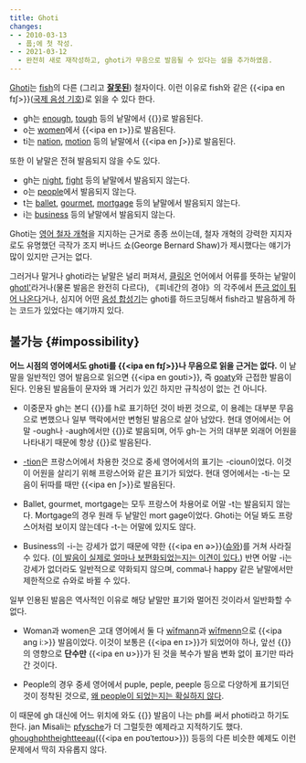 ```yaml
---
title: Ghoti
changes:
- - 2010-03-13
  - 풉;에 첫 작성.
- - 2021-03-12
  - 완전히 새로 재작성하고, ghoti가 무음으로 발음될 수 있다는 설을 추가하였음.
---
```


[Ghoti](https://en.wikipedia.org/wiki/Ghoti)는 [fish](https://en.wiktionary.org/wiki/fish#English)의 다른 (그리고 **[잘못된](#impossibility)**) 철자이다.
이런 이유로 fish와 같은 {{<ipa en fɪʃ>}}([국제 음성 기호](IPA))로 읽을 수 있다 한다.

* gh는 [enough](https://en.wiktionary.org/wiki/enough#English), [tough](https://en.wiktionary.org/wiki/tough#English) 등의 낱말에서 {{<ipa en f>}}로 발음된다.
* o는 [women](https://en.wiktionary.org/wiki/women#English)에서 {{<ipa en ɪ>}}로 발음된다.
* ti는 [nation](https://en.wiktionary.org/wiki/nation#English), [motion](https://en.wiktionary.org/wiki/motion#English) 등의 낱말에서 {{<ipa en ʃ>}}로 발음된다.

또한 이 낱말은 전혀 발음되지 않을 수도 있다.

* gh는 [night](https://en.wiktionary.org/wiki/night#English), [fight](https://en.wiktionary.org/wiki/fight#English) 등의 낱말에서 발음되지 않는다.
* o는 [people](https://en.wiktionary.org/wiki/people#English)에서 발음되지 않는다.
* t는 [ballet](https://en.wiktionary.org/wiki/ballet#English), [gourmet](https://en.wiktionary.org/wiki/gourmet), [mortgage](https://en.wiktionary.org/wiki/mortgage) 등의 낱말에서 발음되지 않는다.
* i는 [business](https://en.wiktionary.org/wiki/business#English) 등의 낱말에서 발음되지 않는다.

Ghoti는 [영어 철자 개혁](english/spelling-reform)을 지지하는 근거로 종종 쓰이는데,
철자 개혁의 강력한 지지자로도 유명했던 극작가 조지 버나드 쇼(George Bernard Shaw)가 제시했다는 얘기가 많이 있지만 근거는 없다.

그러거나 말거나 ghoti라는 낱말은 널리 퍼져서,
[클링온](klingon) 언어에서 어류를 뜻하는 낱말이 [ghotI'](https://en.wiktionary.org/wiki/Appendix:Klingon/ghotI%27)라거나(물론 발음은 완전히 다르다),
《피네간의 경야》의 각주에서 [뜬금 없이 튀어 나온다](http://www.finwake.com/1024chapter22/1024fwtekst22.htm#299)거나,
심지어 어떤 [음성 합성기](speech-synthesis)는 ghoti를 하드코딩해서 fish라고 발음하게 하는 코드가 있었다는 얘기까지 있다.

## 불가능 {#impossibility}

**어느 시점의 영어에서도 ghoti를 {{<ipa en fɪʃ>}}나 무음으로 읽을 근거는 없다.**
이 낱말을 일반적인 영어 발음으로 읽으면 {{<ipa en ɡoʊti>}}, 즉 [goaty](https://en.wiktionary.org/wiki/goaty)와 근접한 발음이 된다.
인용된 발음들이 문자와 꽤 거리가 있긴 하지만 규칙성이 없는 건 아니다.

* 이중문자 gh는 본디 {{<ipa ang x>}}를 h로 표기하던 것이 바뀐 것으로,
  이 용례는 대부분 무음으로 변했으나 일부 맥락에서만 변형된 발음으로 살아 남았다.
  현대 영어에서는 어말 -ough나 -augh에서만 {{<ipa en f>}}로 발음되며,
  어두 gh-는 거의 대부분 외래어 어원을 나타내기 때문에 항상 {{<ipa en g>}}로 발음된다.

* [-tion](https://en.wiktionary.org/wiki/-tion#English)은 프랑스어에서 차용한 것으로 중세 영어에서의 표기는 -cioun이었다.
  이것이 어원을 살리기 위해 프랑스어와 같은 표기가 되었다.
  현대 영어에서는 -ti-는 모음이 뒤따를 때만 {{<ipa en ʃ>}}로 발음된다.

* Ballet, gourmet, mortgage는 모두 프랑스어 차용어로 어말 -t는 발음되지 않는다.
  Mortgage의 경우 원래 두 낱말인 mort gage이었다.
  Ghoti는 어딜 봐도 프랑스어처럼 보이지 않는데다 -t-는 어말에 있지도 않다.

* Business의 -i-는 강세가 없기 때문에 약한 {{<ipa en ə>}}([슈와](schwa))를 거쳐 사라질 수 있다.
  ([이 발음이 실제로 얼마나 보편화되었는지는 이견이 있다.](https://www.quora.com/Is-business-the-only-English-word-with-a-silent-i))
  반면 어말 -i는 강세가 없더라도 일반적으로 약화되지 않으며,
  comma나 happy 같은 낱말에서만 제한적으로 슈와로 바뀔 수 있다.

일부 인용된 발음은 역사적인 이유로 해당 낱말만 표기와 멀어진 것이라서 일반화할 수 없다.

* Woman과 women은 고대 영어에서 둘 다 [wīfmann](https://en.wiktionary.org/wiki/wifmann#Old_English)과 [wīfmenn](https://en.wiktionary.org/wiki/wifmenn#Old_English)으로 {{<ipa ang iː>}} 발음이었다.
  이것이 보통은 {{<ipa en ɪ>}}가 되었어야 하나,
  앞선 {{<ipa ang w>}}의 영향으로 **단수만** {{<ipa en ʊ>}}가 된 것을 복수가 발음 변화 없이 표기만 따라간 것이다.

* People의 경우 중세 영어에서 puple, peple, peeple 등으로 다양하게 표기되던 것이 정착된 것으로,
  [왜 people이 되었는지는 확실하지 않다](https://english.stackexchange.com/a/162187).

이 때문에 gh 대신에 어느 위치에 와도 {{<ipa en f>}} 발음이 나는 ph를 써서 photi라고 하기도 한다.
jan Misali는 [pfysche](https://www.youtube.com/watch?v=TEsqY4MH40s&t=25s)가 더 그럴듯한 예제라고 지적하기도 했다.
[ghoughphtheightteeau](https://english.stackexchange.com/a/396649)({{<ipa en poʊˈteɪtoʊ>}}) 등등의 다른 비슷한 예제도 이런 문제에서 딱히 자유롭지 않다.

